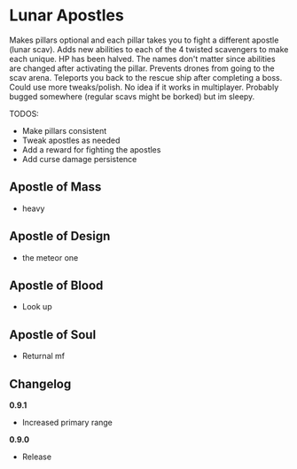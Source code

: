 # Lunar Apostles

Makes pillars optional and each pillar takes you to fight a different apostle (lunar scav). Adds new abilities to each of the 4 twisted scavengers to make each unique. HP has been halved. The names don't matter since abilities are changed after activating the pillar. Prevents drones from going to the scav arena. Teleports you back to the rescue ship after completing a boss. Could use more tweaks/polish. No idea if it works in multiplayer. Probably bugged somewhere (regular scavs might be borked) but im sleepy.

TODOS:

- Make pillars consistent
- Tweak apostles as needed
- Add a reward for fighting the apostles
- Add curse damage persistence

## Apostle of Mass

- heavy

## Apostle of Design

- the meteor one

## Apostle of Blood

- Look up

## Apostle of Soul

- Returnal mf

## Changelog

**0.9.1**

- Increased primary range

**0.9.0**

- Release

